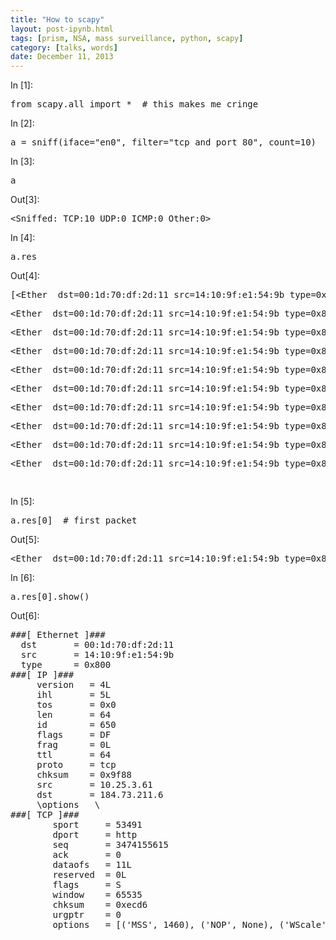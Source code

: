 ```yaml
---
title: "How to scapy"
layout: post-ipynb.html
tags: [prism, NSA, mass surveillance, python, scapy]
category: [talks, words]
date: December 11, 2013
---
```



<div class="cell border-box-sizing code_cell vbox">
    <div class="input hbox">
        <div class="prompt input_prompt">
        In&nbsp;[1]:
        </div>
        <div class="input_area box-flex1">
            <div class="highlight-ipynb">
                <pre class="ipynb"><span class="kn">from</span> <span class="nn">scapy.all</span> <span class="kn">import</span> <span class="o">*</span>  <span class="c"># this makes me cringe</span></pre>
            </div>
        </div>
    </div>
</div>

<div class="cell border-box-sizing code_cell vbox">
    <div class="input hbox">
        <div class="prompt input_prompt">
            In&nbsp;[2]:
        </div>
        <div class="input_area box-flex1">
            <div class="highlight-ipynb">
                <pre class="ipynb"><span class="n">a</span> <span class="o">=</span> <span class="n">sniff</span><span class="p">(</span><span class="n">iface</span><span class="o">=</span><span class="s">&quot;en0&quot;</span><span class="p">,</span> <span class="nb">filter</span><span class="o">=</span><span class="s">&quot;tcp and port 80&quot;</span><span class="p">,</span> <span class="n">count</span><span class="o">=</span><span class="mi">10</span><span class="p">)</span></pre>
            </div>
        </div>
    </div>
</div>

<div class="cell border-box-sizing code_cell vbox">
    <div class="input hbox">
       <div class="prompt input_prompt">
            In&nbsp;[3]:
        </div>
        <div class="input_area box-flex1">
            <div class="highlight-ipynb">
                <pre class="ipynb"><span class="n">a</span></pre>
            </div>
        </div>
    </div>
    <div class="vbox output_wrapper">
        <div class="output vbox">
            <div class="hbox output_area">
                <div class="prompt output_prompt">
                    Out[3]:
                </div>
                <div class="box-flex1 output_subarea output_pyout">
                    <pre class="ipynb">&lt;Sniffed: TCP:10 UDP:0 ICMP:0 Other:0&gt;</pre>
                </div>
            </div>
        </div>
    </div>
</div>

<div class="cell border-box-sizing code_cell vbox">
    <div class="input hbox">
        <div class="prompt input_prompt">In&nbsp;[4]:</div>
        <div class="input_area box-flex1">
            <div class="highlight-ipynb">
                <pre class="ipynb"><span class="n">a</span><span class="o">.</span><span class="n">res</span></pre>
            </div>
        </div>
    </div>
    <div class="vbox output_wrapper">
        <div class="output vbox">
            <div class="hbox output_area">
                <div class="prompt output_prompt">Out[4]:</div>
                <div class="box-flex1 output_subarea output_pyout">
                    <pre class="ipynb">[&lt;Ether  dst=00:1d:70:df:2d:11 src=14:10:9f:e1:54:9b type=0x800 |&lt;IP  version=4L ihl=5L tos=0x0 len=64 id=650 flags=DF frag=0L ttl=64 proto=tcp chksum=0x9f88 src=10.25.3.61 dst=184.73.211.6 options=[] |&lt;TCP  sport=53491 dport=http seq=3474155615 ack=0 dataofs=11L reserved=0L flags=S window=65535 chksum=0xecd6 urgptr=0 options=[(&apos;MSS&apos;, 1460), (&apos;NOP&apos;, None), (&apos;WScale&apos;, 4), (&apos;NOP&apos;, None), (&apos;NOP&apos;, None), (&apos;Timestamp&apos;, (1224433615, 0)), (&apos;SAckOK&apos;, &apos;&apos;), (&apos;EOL&apos;, None)] |&gt;&gt;&gt;,<p>&lt;Ether  dst=00:1d:70:df:2d:11 src=14:10:9f:e1:54:9b type=0x800 |&lt;IP  version=4L ihl=5L tos=0x0 len=64 id=41196 flags=DF frag=0L ttl=64 proto=tcp chksum=0xb59a src=10.25.3.61 dst=50.31.164.188 options=[] |&lt;TCP  sport=53492 dport=http seq=3315328916 ack=0 dataofs=11L reserved=0L flags=S window=65535 chksum=0x2b8d urgptr=0 options=[(&apos;MSS&apos;, 1460), (&apos;NOP&apos;, None), (&apos;WScale&apos;, 4), (&apos;NOP&apos;, None), (&apos;NOP&apos;, None), (&apos;Timestamp&apos;, (1224433615, 0)), (&apos;SAckOK&apos;, &apos;&apos;), (&apos;EOL&apos;, None)] |&gt;&gt;&gt;,<p>&lt;Ether  dst=00:1d:70:df:2d:11 src=14:10:9f:e1:54:9b type=0x800 |&lt;IP  version=4L ihl=5L tos=0x0 len=64 id=40761 flags=DF frag=0L ttl=64 proto=tcp chksum=0xb74d src=10.25.3.61 dst=50.31.164.188 options=[] |&lt;TCP  sport=53493 dport=http seq=700164627 ack=0 dataofs=11L reserved=0L flags=S window=65535 chksum=0x4ee urgptr=0 options=[(&apos;MSS&apos;, 1460), (&apos;NOP&apos;, None), (&apos;WScale&apos;, 4), (&apos;NOP&apos;, None), (&apos;NOP&apos;, None), (&apos;Timestamp&apos;, (1224433615, 0)), (&apos;SAckOK&apos;, &apos;&apos;), (&apos;EOL&apos;, None)] |&gt;&gt;&gt;,<p>&lt;Ether  dst=00:1d:70:df:2d:11 src=14:10:9f:e1:54:9b type=0x800 |&lt;IP  version=4L ihl=5L tos=0x0 len=64 id=26980 flags=DF frag=0L ttl=64 proto=tcp chksum=0x38ae src=10.25.3.61 dst=184.73.211.6 options=[] |&lt;TCP  sport=53494 dport=http seq=2552994569 ack=0 dataofs=11L reserved=0L flags=S window=65535 chksum=0xf110 urgptr=0 options=[(&apos;MSS&apos;, 1460), (&apos;NOP&apos;, None), (&apos;WScale&apos;, 4), (&apos;NOP&apos;, None), (&apos;NOP&apos;, None), (&apos;Timestamp&apos;, (1224433616, 0)), (&apos;SAckOK&apos;, &apos;&apos;), (&apos;EOL&apos;, None)] |&gt;&gt;&gt;,<p>&lt;Ether  dst=00:1d:70:df:2d:11 src=14:10:9f:e1:54:9b type=0x800 |&lt;IP  version=4L ihl=5L tos=0x0 len=64 id=48861 flags=DF frag=0L ttl=64 proto=tcp chksum=0xe334 src=10.25.3.61 dst=184.73.211.6 options=[] |&lt;TCP  sport=53495 dport=http seq=1279463156 ack=0 dataofs=11L reserved=0L flags=S window=65535 chksum=0xc90d urgptr=0 options=[(&apos;MSS&apos;, 1460), (&apos;NOP&apos;, None), (&apos;WScale&apos;, 4), (&apos;NOP&apos;, None), (&apos;NOP&apos;, None), (&apos;Timestamp&apos;, (1224433616, 0)), (&apos;SAckOK&apos;, &apos;&apos;), (&apos;EOL&apos;, None)] |&gt;&gt;&gt;,<p>&lt;Ether  dst=00:1d:70:df:2d:11 src=14:10:9f:e1:54:9b type=0x800 |&lt;IP  version=4L ihl=5L tos=0x0 len=64 id=14036 flags=DF frag=0L ttl=64 proto=tcp chksum=0x6b3e src=10.25.3.61 dst=184.73.211.6 options=[] |&lt;TCP  sport=53496 dport=http seq=2445014061 ack=0 dataofs=11L reserved=0L flags=S window=65535 chksum=0x9e5a urgptr=0 options=[(&apos;MSS&apos;, 1460), (&apos;NOP&apos;, None), (&apos;WScale&apos;, 4), (&apos;NOP&apos;, None), (&apos;NOP&apos;, None), (&apos;Timestamp&apos;, (1224433616, 0)), (&apos;SAckOK&apos;, &apos;&apos;), (&apos;EOL&apos;, None)] |&gt;&gt;&gt;,<p>&lt;Ether  dst=00:1d:70:df:2d:11 src=14:10:9f:e1:54:9b type=0x800 |&lt;IP  version=4L ihl=5L tos=0x0 len=64 id=60321 flags=DF frag=0L ttl=64 proto=tcp chksum=0xb670 src=10.25.3.61 dst=184.73.211.6 options=[] |&lt;TCP  sport=53497 dport=http seq=405324467 ack=0 dataofs=11L reserved=0L flags=S window=65535 chksum=0x4967 urgptr=0 options=[(&apos;MSS&apos;, 1460), (&apos;NOP&apos;, None), (&apos;WScale&apos;, 4), (&apos;NOP&apos;, None), (&apos;NOP&apos;, None), (&apos;Timestamp&apos;, (1224433616, 0)), (&apos;SAckOK&apos;, &apos;&apos;), (&apos;EOL&apos;, None)] |&gt;&gt;&gt;,<p>&lt;Ether  dst=00:1d:70:df:2d:11 src=14:10:9f:e1:54:9b type=0x800 |&lt;IP  version=4L ihl=5L tos=0x0 len=64 id=34902 flags=DF frag=0L ttl=64 proto=tcp chksum=0x19bc src=10.25.3.61 dst=184.73.211.6 options=[] |&lt;TCP  sport=53498 dport=http seq=3477655716 ack=0 dataofs=11L reserved=0L flags=S window=65535 chksum=0x8454 urgptr=0 options=[(&apos;MSS&apos;, 1460), (&apos;NOP&apos;, None), (&apos;WScale&apos;, 4), (&apos;NOP&apos;, None), (&apos;NOP&apos;, None), (&apos;Timestamp&apos;, (1224433616, 0)), (&apos;SAckOK&apos;, &apos;&apos;), (&apos;EOL&apos;, None)] |&gt;&gt;&gt;,<p>&lt;Ether  dst=00:1d:70:df:2d:11 src=14:10:9f:e1:54:9b type=0x800 |&lt;IP  version=4L ihl=5L tos=0x0 len=64 id=31060 flags=DF frag=0L ttl=64 proto=tcp chksum=0xd487 src=10.25.3.61 dst=192.33.31.101 options=[] |&lt;TCP  sport=53499 dport=http seq=3025988404 ack=0 dataofs=11L reserved=0L flags=S window=65535 chksum=0x3030 urgptr=0 options=[(&apos;MSS&apos;, 1460), (&apos;NOP&apos;, None), (&apos;WScale&apos;, 4), (&apos;NOP&apos;, None), (&apos;NOP&apos;, None), (&apos;Timestamp&apos;, (1224433689, 0)), (&apos;SAckOK&apos;, &apos;&apos;), (&apos;EOL&apos;, None)] |&gt;&gt;&gt;,<p>&lt;Ether  dst=00:1d:70:df:2d:11 src=14:10:9f:e1:54:9b type=0x800 |&lt;IP  version=4L ihl=5L tos=0x0 len=64 id=33529 flags=DF frag=0L ttl=64 proto=tcp chksum=0xcae2 src=10.25.3.61 dst=192.33.31.101 options=[] |&lt;TCP  sport=53500 dport=http seq=1607594496 ack=0 dataofs=11L reserved=0L flags=S window=65535 chksum=0x7dee urgptr=0 options=[(&apos;MSS&apos;, 1460), (&apos;NOP&apos;, None), (&apos;WScale&apos;, 4), (&apos;NOP&apos;, None), (&apos;NOP&apos;, None), (&apos;Timestamp&apos;, (1224433689, 0)), (&apos;SAckOK&apos;, &apos;&apos;), (&apos;EOL&apos;, None)] |&gt;&gt;&gt;]
                     </pre>
                </div>
            </div>
        </div>
    </div>
</div>
<div class="cell border-box-sizing code_cell vbox">
    <div class="input hbox">
        <div class="prompt input_prompt">In&nbsp;[5]:</div>
        <div class="input_area box-flex1">
            <div class="highlight-ipynb">
                <pre class="ipynb"><span class="n">a</span><span class="o">.</span><span class="n">res</span><span class="p">[</span><span class="mi">0</span><span class="p">]</span>  <span class="c"># first packet</span></pre>
            </div>
        </div>
    </div>
    <div class="vbox output_wrapper">
        <div class="output vbox">
            <div class="hbox output_area">
                <div class="prompt output_prompt">Out[5]:</div>
                <div class="box-flex1 output_subarea output_pyout">
                    <pre class="ipynb">&lt;Ether  dst=00:1d:70:df:2d:11 src=14:10:9f:e1:54:9b type=0x800 |&lt;IP  version=4L ihl=5L tos=0x0 len=64 id=650 flags=DF frag=0L ttl=64 proto=tcp chksum=0x9f88 src=10.25.3.61 dst=184.73.211.6 options=[] |&lt;TCP  sport=53491 dport=http seq=3474155615 ack=0 dataofs=11L reserved=0L flags=S window=65535 chksum=0xecd6 urgptr=0 options=[(&apos;MSS&apos;, 1460), (&apos;NOP&apos;, None), (&apos;WScale&apos;, 4), (&apos;NOP&apos;, None), (&apos;NOP&apos;, None), (&apos;Timestamp&apos;, (1224433615, 0)), (&apos;SAckOK&apos;, &apos;&apos;), (&apos;EOL&apos;, None)] |&gt;&gt;&gt;</pre>
                </div>
            </div>
        </div>
    </div>
</div>

<div class="cell border-box-sizing code_cell vbox">
    <div class="input hbox">
        <div class="prompt input_prompt">In&nbsp;[6]:</div>
        <div class="input_area box-flex1">
            <div class="highlight-ipynb">
                <pre class="ipynb"><span class="n">a</span><span class="o">.</span><span class="n">res</span><span class="p">[</span><span class="mi">0</span><span class="p">]</span><span class="o">.</span><span class="n">show</span><span class="p">()</span></pre>
            </div>
        </div>
    </div>
    <div class="vbox output_wrapper">
        <div class="output vbox">
            <div class="hbox output_area">
                <div class="prompt output_prompt">Out[6]:</div>
                <div class="box-flex1 output_subarea output_pyout">
                    <pre class="ipynb">
###[ Ethernet ]###
  dst       = 00:1d:70:df:2d:11
  src       = 14:10:9f:e1:54:9b
  type      = 0x800
###[ IP ]###
     version   = 4L
     ihl       = 5L
     tos       = 0x0
     len       = 64
     id        = 650
     flags     = DF
     frag      = 0L
     ttl       = 64
     proto     = tcp
     chksum    = 0x9f88
     src       = 10.25.3.61
     dst       = 184.73.211.6
     \options   \
###[ TCP ]###
        sport     = 53491
        dport     = http
        seq       = 3474155615
        ack       = 0
        dataofs   = 11L
        reserved  = 0L
        flags     = S
        window    = 65535
        chksum    = 0xecd6
        urgptr    = 0
        options   = [(&apos;MSS&apos;, 1460), (&apos;NOP&apos;, None), (&apos;WScale&apos;, 4), (&apos;NOP&apos;, None), (&apos;NOP&apos;, None), (&apos;Timestamp&apos;, (1224433615, 0)), (&apos;SAckOK&apos;, &apos;&apos;), (&apos;EOL&apos;, None)]</pre>
</div>
</div>

</div>
</div>

</div>
